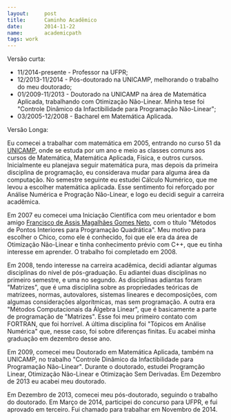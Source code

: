 ```yaml
---
layout:     post
title:      Caminho Acadêmico
date:       2014-11-22
name:       academicpath
tags: work
---
```

Versão curta:

  - 11/2014-presente - Professor na UFPR;
  - 12/2013-11/2014 - Pós-doutorado na UNICAMP, melhorando o trabalho do meu
    doutorado;
  - 01/2009-11/2013 - Doutorado na UNICAMP na área de Matemática Aplicada,
    trabalhando com Otimização Não-Linear. Minha tese foi "Controle Dinâmico da
    Infactibilidade para Programação Não-Linear";
  - 03/2005-12/2008 - Bacharel em Matemática Aplicada.

Versão Longa:

Eu comecei a trabalhar com matemática em 2005, entrando no curso 51 da
[UNICAMP](http://www.unicamp.br), onde se estuda por um ano e meio as classes
comuns aos cursos de Matemática, Matemática Aplicada, Física, e outros cursos.
Inicialmente eu planejava seguir matemática pura, mas depois da primeira
disciplina de programação, eu considerava mudar para alguma área da computação.
No semestre seguinte eu estudei Cálculo Numérico, que me levou a escolher
matemática aplicada. Esse sentimento foi reforçado por Análise Numérica e
Progração Não-Linear, e logo eu decidi seguir a carreira acadêmica.

Em 2007 eu comecei uma Iniciação Científica com meu orientador e bom amigo
[Francisco de Assis Magalhães Gomes Neto](http://www.ime.unicamp.br/~chico),
com o título "Métodos de Pontos Interiores para Programação Quadrática".
Meu motivo para escolher o Chico, como ele é conhecido, foi que ele era da
área de Otimização Não-Linear e tinha conhecimento prévio com C++, que eu tinha
interesse em aprender. O trabalho foi completado em 2008.

Em 2008, tendo interesse na carreira acadêmica, decidi adiantar algumas
disciplinas do nível de pós-graduação. Eu adiantei duas disciplinas no primeiro
semestre, e uma no segundo. As disciplinas adiantas foram "Matrizes", que é uma
disciplina sobre as propriedades teóricas de matrizees, normas, autovalores,
sistemas lineares e decomposições, com algumas considerações algorítmicas, mas
sem programação.
A outra era "Métodos Computacionais da Álgebra Linear", que é basicamente a
parte de programação de "Matrizes". Esse foi meu primeiro contato com FORTRAN,
que foi horrível. A última disciplina foi "Tópicos em Análise Numérica" que,
nesse caso, foi sobre diferenças finitas. Eu acabei minha graduação em dezembro
desse ano.

Em 2009, comecei meu Doutorado em Matemática Aplicada, também na UNICAMP, no
trabalho "Controle Dinâmico da Infactibilidade para Programação Não-Linear".
Durante o doutorado, estudei Programção Linear, Otimização Não-Linear e
Otimizaçào Sem Derivadas. Em Dezembro de 2013 eu acabei meu doutorado.

Em Dezembro de 2013, comecei meu pós-doutorado, seguindo o trabalho do
doutorado. Em Março de 2014, participei do concurso para UFPR, e fui aprovado em
terceiro. Fui chamado para trabalhar em Novembro de 2014.
